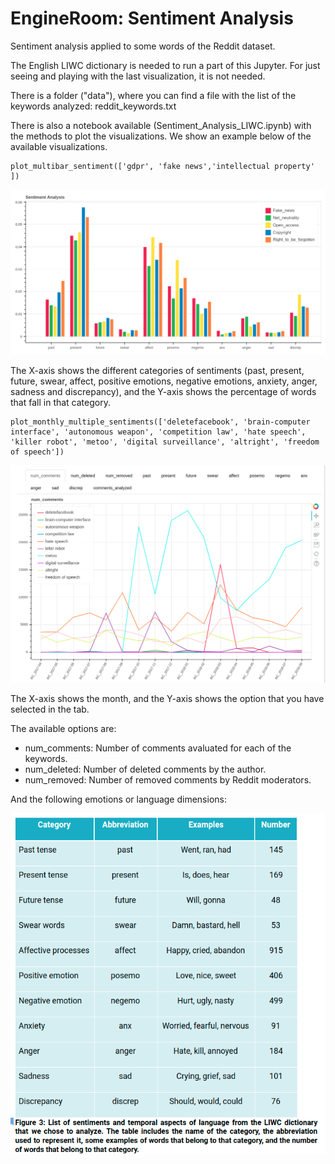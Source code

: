 # EngineRoom: Sentiment Analysis
Sentiment analysis applied to some words of the Reddit dataset.

The English LIWC dictionary is needed to run a part of this Jupyter. For just seeing and playing with the last visualization, it is not needed.

There is a folder ("data"), where you can find a file with the list of the keywords analyzed: reddit_keywords.txt

There is also a notebook available (Sentiment_Analysis_LIWC.ipynb) with the methods to plot the visualizations. We show an example below of the available visualizations.


```
plot_multibar_sentiment(['gdpr', 'fake news','intellectual property' ])
```

![alt text](https://github.com/NGI4eu/engineroom-sentiment_analysis/blob/master/images/visualization_sentiments.png)

The X-axis shows the different categories of sentiments (past, present, future, swear, affect, positive emotions, negative emotions, anxiety, anger, sadness and discrepancy), and the Y-axis shows the percentage of words that fall in that category. 


```
plot_monthly_multiple_sentiments(['deletefacebook', 'brain-computer interface', 'autonomous weapon', 'competition law', 'hate speech', 'killer robot', 'metoo', 'digital surveillance', 'altright', 'freedom of speech'])
```
![alt text](https://github.com/NGI4eu/engineroom-sentiment_analysis/blob/master/images/reddit_monthly_multiple_sentiments.png)

The X-axis shows the month, and the Y-axis shows the option that you have selected in the tab. 

The available options are:
- num_comments: Number of comments avaluated for each of the keywords.
- num_deleted: Number of deleted comments by the author.
- num_removed: Number of removed comments by Reddit moderators.

 And the following emotions or language dimensions: 
 
 ![alt text](https://github.com/NGI4eu/engineroom-sentiment_analysis/blob/master/images/table_sentiments.png)
 
 


